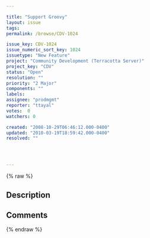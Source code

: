 ```yaml
---

title: "Support Groovy"
layout: issue
tags: 
permalink: /browse/CDV-1024

issue_key: CDV-1024
issue_numeric_sort_key: 1024
issuetype: "New Feature"
project: "Community Development (Terracotta Server)"
project_key: "CDV"
status: "Open"
resolution: ""
priority: "2 Major"
components: ""
labels: 
assignee: "prodmgmt"
reporter: "ttayal"
votes:  0
watchers: 0

created: "2008-10-29T06:46:12.000-0400"
updated: "2010-03-19T18:59:42.000-0400"
resolved: ""




---
```


{% raw %}

## Description

<div markdown="1" class="description">



</div>

## Comments



{% endraw %}
